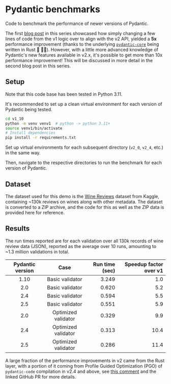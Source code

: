 # Pydantic benchmarks

Code to benchmark the performance of newer versions of Pydantic.

The first [blog post](https://thedataquarry.com/posts/why-pydantic-v2-matters/) in this series showcased how simply changing a few lines of code from the v1 logic over to align with the v2 API, yielded a **5x** performance improvement (thanks to the underlying [`pydantic-core`](https://github.com/pydantic/pydantic-core) being written in Rust 🦀 💪🏽). However, with a little more advanced knowledge of Pydantic's new features available in v2.x, it's possible to get more than 10x performance improvement! This will be discussed in more detail in the second blog post in this series.

## Setup

Note that this code base has been tested in Python 3.11.

It's recommended to set up a clean virtual environment for each version of Pydantic being tested.

```sh
cd v1_10
python -m venv venv1  # python -> python 3.11+
source venv1/bin/activate
# Install dependencies
pip install -r requirements.txt
```

Set up virtual environments for each subsequent directory (`v2_0`, `v2_4`, etc.) in the same way.

Then, navigate to the respective directories to run the benchmark for each version of Pydantic.

## Dataset

The dataset used for this demo is the [Wine Reviews](https://www.kaggle.com/zynicide/wine-reviews) dataset from Kaggle, containing ~130k reviews on wines along with other metadata. The dataset is converted to a ZIP archive, and the code for this as well as the ZIP data is provided here for reference.

## Results

The run times reported are for each validation over all 130k records of wine review data (JSON), reported as the average over 10 runs, amounting to ~1.3 million validations in total.

Pydantic version | Case | Run time (sec) | Speedup factor over v1
:---: | :---: | ---: | ---:
1.10 | Basic validator | 3.249 | 1.0
2.0 | Basic validator | 0.620 | 5.2
2.4 | Basic validator | 0.594 | 5.5
2.5 | Basic validator | 0.551 | 5.9
2.0 | Optimized validator | 0.329 | 9.9
2.4 | Optimized validator | 0.313 | 10.4
2.5 | Optimized validator | 0.286 | 11.4

A large fraction of the performance improvements in v2 came from the Rust layer, with a portion of it coming from Profile Guided Optimization (PGO) of `pydantic-code` compilation in v2.4 and above, see [this comment](https://github.com/prrao87/pydantic-v2-test-drive/pull/1#issuecomment-1617746688) and the linked GitHub PR for more details.
